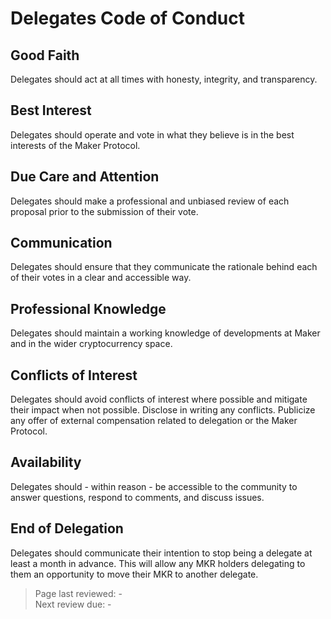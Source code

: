 # Delegates Code of Conduct

## Good Faith

Delegates should act at all times with honesty, integrity, and transparency.

## Best Interest

Delegates should operate and vote in what they believe is in the best interests of the Maker Protocol.

## Due Care and Attention

Delegates should make a professional and unbiased review of each proposal prior to the submission of their vote.

## Communication

Delegates should ensure that they communicate the rationale behind each of their votes in a clear and accessible way.

## Professional Knowledge

Delegates should maintain a working knowledge of developments at Maker and in the wider cryptocurrency space.

## Conflicts of Interest

Delegates should avoid conflicts of interest where possible and mitigate their impact when not possible. Disclose in writing any conflicts. Publicize any offer of external compensation related to delegation or the Maker Protocol.

## Availability

Delegates should - within reason - be accessible to the community to answer questions, respond to comments, and discuss issues.

## End of Delegation

Delegates should communicate their intention to stop being a delegate at least a month in advance. This will allow any MKR holders delegating to them an opportunity to move their MKR to another delegate.

>Page last reviewed: -  
>Next review due: -  

